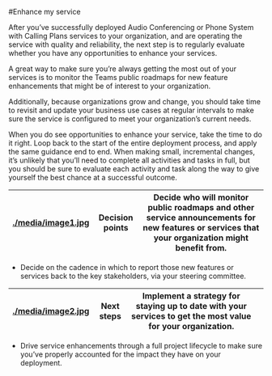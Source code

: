 #Enhance my service

After you’ve successfully deployed Audio Conferencing or Phone System with
Calling Plans services to your organization, and are operating the service with
quality and reliability, the next step is to regularly evaluate whether you have
any opportunities to enhance your services.

A great way to make sure you’re always getting the most out of your services is
to monitor the Teams public roadmaps for new feature enhancements that might be
of interest to your organization.

Additionally, because organizations grow and change, you should take time to
revisit and update your business use cases at regular intervals to make sure the
service is configured to meet your organization’s current needs.

When you do see opportunities to enhance your service, take the time to do it
right. Loop back to the start of the entire deployment process, and apply the
same guidance end to end. When making small, incremental changes, it’s unlikely
that you’ll need to complete all activities and tasks in full, but you should be
sure to evaluate each activity and task along the way to give yourself the best
chance at a successful outcome.

| [./media/image1.jpg](./media/image1.jpg) | Decision points | Decide who will monitor public roadmaps and other service announcements for new features or services that your organization might benefit from. |
|------------------------------------------|-----------------|-------------------------------------------------------------------------------------------------------------------------------------------------|


-   Decide on the cadence in which to report those new features or services back
    to the key stakeholders, via your steering committee.

| [./media/image2.jpg](./media/image2.jpg) | Next steps | Implement a strategy for staying up to date with your services to get the most value for your organization. |   |
|------------------------------------------|------------|-------------------------------------------------------------------------------------------------------------|---|


-   Drive service enhancements through a full project lifecycle to make sure
    you’ve properly accounted for the impact they have on your deployment.

